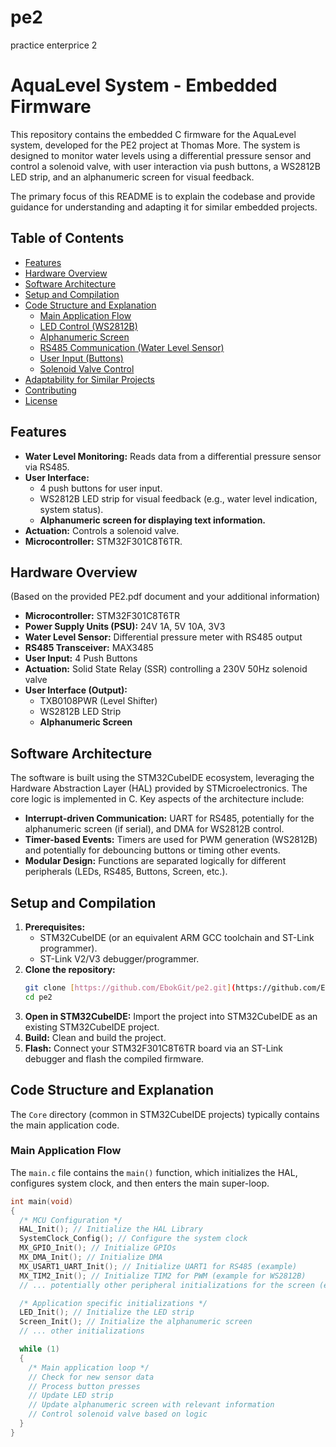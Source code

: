 # pe2
practice enterprice 2

# AquaLevel System - Embedded Firmware

This repository contains the embedded C firmware for the AquaLevel system, developed for the PE2 project at Thomas More. The system is designed to monitor water levels using a differential pressure sensor and control a solenoid valve, with user interaction via push buttons, a WS2812B LED strip, and an alphanumeric screen for visual feedback.

The primary focus of this README is to explain the codebase and provide guidance for understanding and adapting it for similar embedded projects.

## Table of Contents

- [Features](#features)
- [Hardware Overview](#hardware-overview)
- [Software Architecture](#software-architecture)
- [Setup and Compilation](#setup-and-compilation)
- [Code Structure and Explanation](#code-structure-and-explanation)
  - [Main Application Flow](#main-application-flow)
  - [LED Control (WS2812B)](#led-control-ws2812b)
  - [Alphanumeric Screen](#alphanumeric-screen)
  - [RS485 Communication (Water Level Sensor)](#rs485-communication-water-level-sensor)
  - [User Input (Buttons)](#user-input-buttons)
  - [Solenoid Valve Control](#solenoid-valve-control)
- [Adaptability for Similar Projects](#adaptability-for-similar-projects)
- [Contributing](#contributing)
- [License](#license)

## Features

* **Water Level Monitoring:** Reads data from a differential pressure sensor via RS485.
* **User Interface:**
    * 4 push buttons for user input.
    * WS2812B LED strip for visual feedback (e.g., water level indication, system status).
    * **Alphanumeric screen for displaying text information.**
* **Actuation:** Controls a solenoid valve.
* **Microcontroller:** STM32F301C8T6TR.

## Hardware Overview

(Based on the provided PE2.pdf document and your additional information)

* **Microcontroller:** STM32F301C8T6TR
* **Power Supply Units (PSU):** 24V 1A, 5V 10A, 3V3
* **Water Level Sensor:** Differential pressure meter with RS485 output
* **RS485 Transceiver:** MAX3485
* **User Input:** 4 Push Buttons
* **Actuation:** Solid State Relay (SSR) controlling a 230V 50Hz solenoid valve
* **User Interface (Output):**
    * TXB0108PWR (Level Shifter)
    * WS2812B LED Strip
    * **Alphanumeric Screen**

## Software Architecture

The software is built using the STM32CubeIDE ecosystem, leveraging the Hardware Abstraction Layer (HAL) provided by STMicroelectronics. The core logic is implemented in C. Key aspects of the architecture include:

* **Interrupt-driven Communication:** UART for RS485, potentially for the alphanumeric screen (if serial), and DMA for WS2812B control.
* **Timer-based Events:** Timers are used for PWM generation (WS2812B) and potentially for debouncing buttons or timing other events.
* **Modular Design:** Functions are separated logically for different peripherals (LEDs, RS485, Buttons, Screen, etc.).

## Setup and Compilation

1.  **Prerequisites:**
    * STM32CubeIDE (or an equivalent ARM GCC toolchain and ST-Link programmer).
    * ST-Link V2/V3 debugger/programmer.
2.  **Clone the repository:**
    ```bash
    git clone [https://github.com/EbokGit/pe2.git](https://github.com/EbokGit/pe2.git)
    cd pe2
    ```
3.  **Open in STM32CubeIDE:** Import the project into STM32CubeIDE as an existing STM32CubeIDE project.
4.  **Build:** Clean and build the project.
5.  **Flash:** Connect your STM32F301C8T6TR board via an ST-Link debugger and flash the compiled firmware.

## Code Structure and Explanation

The `Core` directory (common in STM32CubeIDE projects) typically contains the main application code.

### Main Application Flow

The `main.c` file contains the `main()` function, which initializes the HAL, configures system clock, and then enters the main super-loop.

```c
int main(void)
{
  /* MCU Configuration */
  HAL_Init(); // Initialize the HAL Library
  SystemClock_Config(); // Configure the system clock
  MX_GPIO_Init(); // Initialize GPIOs
  MX_DMA_Init(); // Initialize DMA
  MX_USART1_UART_Init(); // Initialize UART1 for RS485 (example)
  MX_TIM2_Init(); // Initialize TIM2 for PWM (example for WS2812B)
  // ... potentially other peripheral initializations for the screen (e.g., I2C, SPI, or another UART)

  /* Application specific initializations */
  LED_Init(); // Initialize the LED strip
  Screen_Init(); // Initialize the alphanumeric screen
  // ... other initializations

  while (1)
  {
    /* Main application loop */
    // Check for new sensor data
    // Process button presses
    // Update LED strip
    // Update alphanumeric screen with relevant information
    // Control solenoid valve based on logic
  }
}
